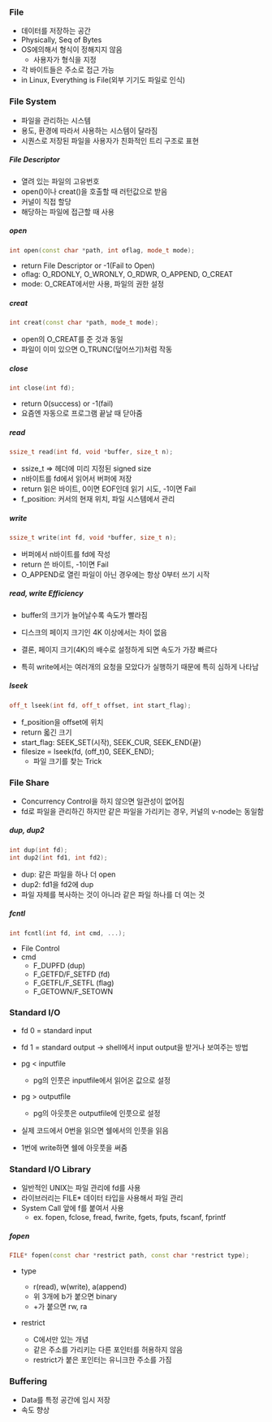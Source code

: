 ### File

- 데이터를 저장하는 공간
- Physically, Seq of Bytes
- OS에의해서 형식이 정해지지 않음
  - 사용자가 형식을 지정
- 각 바이트들은 주소로 접근 가능
- in Linux, Everything is File(외부 기기도 파일로 인식)

### File System

- 파일을 관리하는 시스템
- 용도, 환경에 따라서 사용하는 시스템이 달라짐
- 시퀀스로 저장된 파일을 사용자가 친화적인 트리 구조로 표현

##### File Descriptor

- 열려 있는 파일의 고유번호
- open()이나 creat()을 호출할 때 러턴값으로 받음
- 커널이 직접 할당
- 해당하는 파일에 접근할 때 사용

##### open

```c++
int open(const char *path, int oflag, mode_t mode);
```

- return File Descriptor or -1(Fail to Open)
- oflag: O_RDONLY, O_WRONLY, O_RDWR, O_APPEND, O_CREAT
- mode: O_CREAT에서만 사용, 파일의 권한 설정

##### creat

```c++
int creat(const char *path, mode_t mode);
```

- open의 O_CREAT를 준 것과 동일
- 파일이 이미 있으면 O_TRUNC(덮어쓰기)처럼 작동

##### close

```c++
int close(int fd);
```

- return 0(success) or -1(fail)
- 요즘엔 자동으로 프로그램 끝날 때 닫아줌

##### read

```c++
ssize_t read(int fd, void *buffer, size_t n);
```

- ssize_t => 헤더에 미리 지정된 signed size
- n바이트를 fd에서 읽어서 버퍼에 저장
- return 읽은 바이트, 0이면 EOF인데 읽기 시도, -1이면 Fail
- f_position: 커서의 현재 위치, 파일 시스템에서 관리

##### write

```c++
ssize_t write(int fd, void *buffer, size_t n);
```

- 버퍼에서 n바이트를 fd에 작성
- return 쓴 바이트, -1이면 Fail
- O_APPEND로 열린 파일이 아닌 경우에는 항상 0부터 쓰기 시작

##### read, write Efficiency

- buffer의 크기가 늘어날수록 속도가 빨라짐
- 디스크의 페이지 크기인 4K 이상에서는 차이 없음
- 결론, 페이지 크기(4K)의 배수로 설정하게 되면 속도가 가장 빠르다

- 특히 write에서는 여러개의 요청을 모았다가 실행하기 때문에 특히 심하게 나타남

##### lseek

```c++
off_t lseek(int fd, off_t offset, int start_flag);
```

- f_position을 offset에 위치
- return 옯긴 크기
- start_flag: SEEK_SET(시작), SEEK_CUR, SEEK_END(끝)
- filesize = lseek(fd, (off_t)0, SEEK_END);
  - 파일 크기를 찾는 Trick

### File Share

- Concurrency Control을 하지 않으면 일관성이 없어짐
- fd로 파일을 관리하긴 하지만 같은 파일을 가리키는 경우, 커널의 v-node는 동일함

##### dup, dup2

```c++
int dup(int fd);
int dup2(int fd1, int fd2);
```

- dup: 같은 파일을 하나 더 open
- dup2: fd1을 fd2에 dup
- 파일 자체를 복사하는 것이 아니라 같은 파일 하나를 더 여는 것

##### fcntl

```c++
int fcntl(int fd, int cmd, ...);
```

- File Control
- cmd
  - F_DUPFD (dup)
  - F_GETFD/F_SETFD (fd)
  - F_GETFL/F_SETFL (flag)
  - F_GETOWN/F_SETOWN

### Standard I/O

- fd 0 = standard input
- fd 1 = standard output
  -> shell에서 input output을 받거나 보여주는 방법
- pg < inputfile
  - pg의 인풋은 inputfile에서 읽어온 값으로 설정
- pg > outputfile

  - pg의 아웃풋은 outputfile에 인풋으로 설정

- 실제 코드에서 0번을 읽으면 쉘에서의 인풋을 읽음
- 1번에 write하면 쉘에 아웃풋을 써줌

### Standard I/O Library

- 일반적인 UNIX는 파일 관리에 fd를 사용
- 라이브러리는 FILE\* 데이터 타입을 사용해서 파일 관리
- System Call 앞에 f를 붙여서 사용
  - ex. fopen, fclose, fread, fwrite, fgets, fputs, fscanf, fprintf

##### fopen

```c++
FILE* fopen(const char *restrict path, const char *restrict type);
```

- type

  - r(read), w(write), a(append)
  - 위 3개에 b가 붙으면 binary
  - +가 붙으면 rw, ra

- restrict
  - C에서만 있는 개념
  - 같은 주소를 가리키는 다른 포인터를 허용하지 않음
  - restrict가 붙은 포인터는 유니크한 주소를 가짐

### Buffering

- Data를 특정 공간에 임시 저장
- 속도 향상
